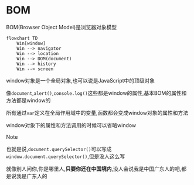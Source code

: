 # BOM

BOM(Browser Object Model)是浏览器对象模型

```mermaid
flowchart TD
    Win[window]
	Win --> navigator
	Win --> location
	Win --> DOM(document)
	Win --> history
	Win --> screen
```

window对象是一个全局对象,也可以说是JavaScript中的顶级对象

像`document`,`alert()`,`console.log()`这些都是window的属性,基本BOM的属性和方法都是window的

所有通过`var`定义在全局作用域中的变量,函数都会变成window对象的属性和方法

window对象下的属性和方法调用的时候可以省略window

> [!note]
>
> 也就是说,`document.querySelector()`可以写成`window.document.querySelector()`,但是没人这么写
>
> 就像别人问你,你是哪里人,**只要你还在中国境内**,没人会说我是中国广东人的吧,都是说我是广东人的

